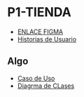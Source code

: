 # P1-TIENDA
- [ENLACE FIGMA](https://www.figma.com/file/XR7I22X0ecOUcGSriZMy81/app-de-tienda?node-id=0%3A1)
- [Historias de Usuario](https://docs.google.com/document/d/1VqxsAhTbE_TK1kgwS508VNXg0MdRbtQs/edit)

## Algo
- [Caso de Uso](https://app.diagrams.net/)
- [Diagrma de CLases]()